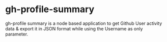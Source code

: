 # gh-profile-summary
 gh-profile summary is a node based application to get Github User activity data &amp; export it in JSON format while using the Username as only parameter.
